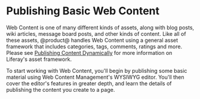# Publishing Basic Web Content [](id=publishing-basic-web-content)

Web Content is one of many different kinds of assets, along with blog posts, wiki articles, message board posts, and other kinds of content. Like all of these assets, @product@ handles Web Content using a general asset framework that includes categories, tags, comments, ratings and more. Please see 
[Publishing Content Dynamically](/discover/portal/-/knowledge_base/7-1/publishing-content-dynamically)
for more information on Liferay's asset framework.

To start working with Web Content, you'll begin by publishing some basic material using Web Content Management's WYSIWYG editor. You'll then cover the editor's features in greater depth, and learn the details of publishing the content you create to a page.
